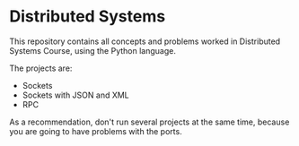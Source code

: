 # Distributed Systems
This repository contains all concepts and problems worked in Distributed Systems Course, using the Python language.

The projects are:
- Sockets
- Sockets with JSON and XML
- RPC

As a recommendation, don't run several projects at the same time, because you are going to have problems with the ports.
